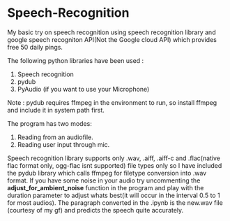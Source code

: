 # Speech-Recognition

My basic try on speech recognition using speech recognition library and google speech recogniton API(Not the Google cloud API) which provides free 50 daily pings.

The following python libraries have been used :
1. Speech recognition
2. pydub
3. PyAudio (if you want to use your Microphone)

Note : pydub requires ffmpeg in the environment to run, so install ffmpeg and include it in system path first.

The program has two modes:
1. Reading from an audiofile.
2. Reading user input through mic.

Speech recognition library supports only .wav, .aiff, .aiff-c and .flac(native flac format only, ogg-flac isnt supported) file types only so I have included the pydub library which calls ffmpeg for filetype conversion into .wav format.
If you have some noise in your audio try uncommenting the **adjust_for_ambient_noise** function in the program and play with the duration parameter to adjust whats best(it will occur in the interval 0.5 to 1 for most audios).
The paragraph converted in the .ipynb is the new.wav file (courtesy of my gf) and predicts the speech quite accurately.   
